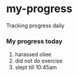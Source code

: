 # my-progress
Tracking progress daily

### My progress today
1. harassed oliee
2. did not do exercise
3. slept till 10:45am
